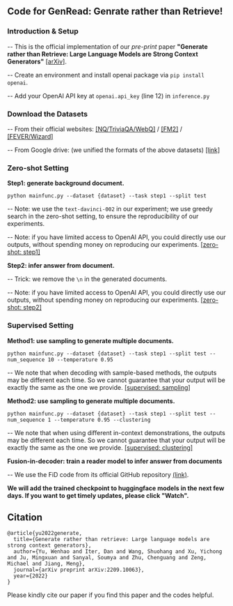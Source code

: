 ## Code for GenRead: Genrate rather than Retrieve!

### Introduction & Setup

-- This is the official implementation of our *pre-print* paper **"Generate rather than Retrieve: Large Language Models are Strong Context Generators"** [\[arXiv\]](https://arxiv.org/abs/2209.10063).

-- Create an environment and install openai package via `pip install openai`.

-- Add your OpenAI API key at `openai.api_key` (line 12) in `inference.py`

### Download the Datasets

-- From their official websites: [\[NQ/TriviaQA/WebQ\]](https://github.com/facebookresearch/DPR) / [\[FM2\]](https://github.com/google-research/fool-me-twice) / [\[FEVER/Wizard\]](https://github.com/facebookresearch/KILT)

-- From Google drive: (we unified the formats of the above datasets) [\[link\]](https://drive.google.com/drive/folders/1lFFTklW_0HuR53hLpFdLClgfSAhXn_2f?usp=sharing)

### Zero-shot Setting 

**Step1: generate background document.**

`python mainfunc.py --dataset {dataset} --task step1 --split test`

-- Note: we use the `text-davinci-002` in our experiment; we use greedy search in the zero-shot setting, to ensure the reproducibility of our experiments. 

-- Note: if you have limited access to OpenAI API, you could directly use our outputs, without spending money on reproducing our experiments. [\[zero-shot: step1\]](https://drive.google.com/drive/folders/1u7VUOX2l86g4JkMPxPZ1vhMW8O7mwRZw?usp=sharing)

**Step2: infer answer from document.**

-- Trick: we remove the `\n` in the generated documents. 

-- Note: if you have limited access to OpenAI API, you could directly use our outputs, without spending money on reproducing our experiments. [\[zero-shot: step2\]](https://drive.google.com/drive/folders/1s5chlju2Nzh4IqH1I49m73mwlnVL2318?usp=sharing)


### Supervised Setting 

**Method1: use sampling to generate multiple documents.**

`python mainfunc.py --dataset {dataset} --task step1 --split test --num_sequence 10 --temperature 0.95`

-- We note that when decoding with sample-based methods, the outputs may be different each time. So we cannot guarantee that your output will be exactly the same as the one we provide. [\[supervised: sampling\]](https://drive.google.com/drive/folders/1ZHmbodWMx1WOyyPFe60_vI6rF3piFAxg?usp=sharing)

**Method2: use sampling to generate multiple documents.**

`python mainfunc.py --dataset {dataset} --task step1 --split test --num_sequence 1 --temperature 0.95 --clustering`

-- We note that when using different in-context demonstrations, the outputs may be different each time. So we cannot guarantee that your output will be exactly the same as the one we provide. [\[supervised: clustering\]](https://drive.google.com/drive/folders/1DNjTTOLKi24wohJKu1Z-v6b4izfymlLu?usp=sharingg)


**Fusion-in-decoder: train a reader model to infer answer from documents**

-- We use the FiD code from its official GitHub repository [(link)](https://github.com/facebookresearch/FiD).

**We will add the trained checkpoint to huggingface models in the next few days. If you want to get timely updates, please click "Watch".**

## Citation

```
@article{yu2022generate,
  title={Generate rather than retrieve: Large language models are strong context generators},
  author={Yu, Wenhao and Iter, Dan and Wang, Shuohang and Xu, Yichong and Ju, Mingxuan and Sanyal, Soumya and Zhu, Chenguang and Zeng, Michael and Jiang, Meng},
  journal={arXiv preprint arXiv:2209.10063},
  year={2022}
}
```

Please kindly cite our paper if you find this paper and the codes helpful.
